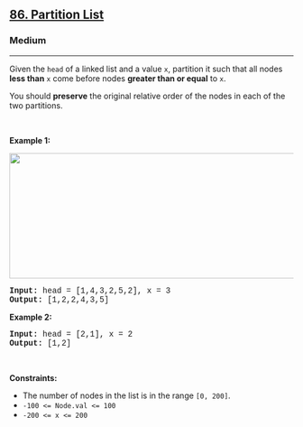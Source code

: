 <h2><a href="https://leetcode.com/problems/partition-list/">86. Partition List</a></h2><h3>Medium</h3><hr><div><p>Given the <code style="font-family: monospace, Bangla421, sans-serif;">head</code> of a linked list and a value <code style="font-family: monospace, Bangla421, sans-serif;">x</code>, partition it such that all nodes <strong>less than</strong> <code style="font-family: monospace, Bangla421, sans-serif;">x</code> come before nodes <strong>greater than or equal</strong> to <code style="font-family: monospace, Bangla421, sans-serif;">x</code>.</p>

<p>You should <strong>preserve</strong> the original relative order of the nodes in each of the two partitions.</p>

<p>&nbsp;</p>
<p><strong>Example 1:</strong></p>
<img alt="" src="https://assets.leetcode.com/uploads/2021/01/04/partition.jpg" style="width: 662px; height: 222px;">
<pre style="font-family: SFMono-Regular, Consolas, &quot;Liberation Mono&quot;, Menlo, Courier, monospace, Bangla421, sans-serif;"><strong>Input:</strong> head = [1,4,3,2,5,2], x = 3
<strong>Output:</strong> [1,2,2,4,3,5]
</pre>

<p><strong>Example 2:</strong></p>

<pre style="font-family: SFMono-Regular, Consolas, &quot;Liberation Mono&quot;, Menlo, Courier, monospace, Bangla421, sans-serif;"><strong>Input:</strong> head = [2,1], x = 2
<strong>Output:</strong> [1,2]
</pre>

<p>&nbsp;</p>
<p><strong>Constraints:</strong></p>

<ul>
	<li>The number of nodes in the list is in the range <code style="font-family: monospace, Bangla421, sans-serif;">[0, 200]</code>.</li>
	<li><code style="font-family: monospace, Bangla421, sans-serif;">-100 &lt;= Node.val &lt;= 100</code></li>
	<li><code style="font-family: monospace, Bangla421, sans-serif;">-200 &lt;= x &lt;= 200</code></li>
</ul>
</div>